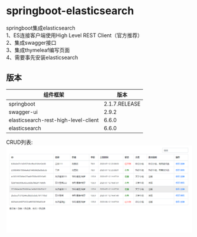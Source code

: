 # springboot-elasticsearch

springboot集成elasticsearch  
1、ES连接客户端使用High Level REST Client（官方推荐）  
2、集成swagger接口  
3、集成thymeleaf编写页面  
4、需要事先安装elasticsearch  

## 版本

组件框架 | 版本
--- | ----
springboot | 2.1.7.RELEASE
swagger-ui | 2.9.2
elasticsearch-rest-high-level-client | 6.6.0
elasticsearch | 6.6.0

CRUD列表:  
 ![image](https://raw.githubusercontent.com/keyvin-wei/springboot-elasticsearch/master/src/main/resources/static/img/bookList.png)
